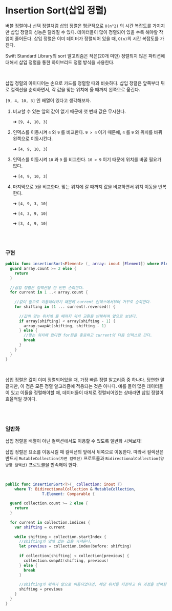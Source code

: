 # Insertion Sort(삽입 정렬)

버블 정렬이나 선택 정렬처럼 삽입 정렬은 평균적으로 `O(n^2)` 의 시간 복잡도를 가지지만 삽입 정렬의 성능은 달라질 수 있다. 데이터들이 많이 정렬되어 있을 수록 해야할 작업이 줄어든다. 삽입 정렬은 이미 데이터가 정렬되어 있을 때, `O(n)`의 시간 복잡도를 가진다.

Swift Standard Library의 sort 알고리즘은 작은(20개 미만) 정렬되지 않은 파티션에 대해서 삽입 정렬을 통한 하이브리드 정렬 방식을 사용한다.

<br />

삽입 정렬의 아이디어는 손으로 카드를 정렬할 때와 비슷하다. 삽입 정렬은 앞쪽부터 뒤로 컬렉션을 순회하면서, 각 값을 맞는 위치에 올 때까지 왼쪽으로 옮긴다.

`[9, 4, 10, 3]` 인 배열이 있다고 생각해보자.

1. 비교할 수 있는 앞의 값이 없기 때문에 첫 번째 값은 무시한다.

   ➔ `[9, 4, 10, 3]`

2. 인덱스를 이동시켜 `4` 와 `9` 를 비교한다. `9 > 4` 이기 때문에, `4` 를 `9` 와 위치를 바꿔 왼쪽으로 이동시킨다.

   ➔ `[4, 9, 10, 3]`

3. 인덱스를 이동시켜 `10` 과 `9` 를 비교한다. `10 > 9` 이기 때문에 위치를 바꿀 필요가 없다.

   ➔ `[4, 9, 10, 3]`

4. 마지막으로 `3`을 비교한다. 맞는 위치에 갈 때까지 값을 비교하면서 위치 이동을 반복한다.

   ➔ `[4, 9, 3, 10]`

   ➔ `[4, 3, 9, 10]`

   ➔ `[3, 4, 9, 10]`

<br />

<br />

### 구현

```swift
public func insertionSort<Element> (_ array: inout [Element]) where Element: Comparable {
  guard array.count >= 2 else {
    return
  }
  
  //삽입 정렬은 컬렉션을 한 번만 순회한다.
  for current in 1 ..< array.count {
    
    //값이 앞으로 이동해야하기 때문에 current 인덱스에서부터 거꾸로 순회한다.
    for shifting in (1 ... current).reversed() {
      
      //값이 맞는 위치에 올 때까지 위치 교환을 반복하여 앞으로 보낸다.
      if array[shifting] < array[shifting - 1] {
        array.swapAt(shifting, shifting - 1)
      } else {
        //맞는 위치에 왔다면 for문을 종료하고 current의 다음 인덱스로 간다.
        break
      }
    }
  }
}
```

<br />

삽입 정렬은 값이 이미 정렬되어있을 때, 가장 빠른 정렬 알고리즘 중 하나다. 당연한 말 같지만, 이 점은 모든 정렬 알고리즘에 적용되는 것은 아니다. 예를 들어 많은 데이터들이 있고 이들을 정렬해야할 때, 데이터들이 대체로 정렬되어있는 상태라면 삽입 정렬이 효율적일 것이다.

<br />

<br />

### 일반화

삽입 정렬을 배열이 아닌 컬렉션에서도 이용할 수 있도록 일반화 시켜보자!

삽입 정렬은 요소를 이동시킬 때 컬렉션의 앞에서 뒤쪽으로 이동한다. 따라서 컬렉션은 반드시 `MutableCollection(가변 컬렉션)` 프로토콜과  `BidirectionalCollection(양방향 컬렉션)` 프로토콜을 만족해야 한다.

<br />

```swift
public func insertionSort<T>(_ collection: inout T)
	where T: BidirectionalCollection & MutableCollection,
				T.Element: Comparable {
    
  guard collection.count >= 2 else {
    return
  }
          
  for current in collection.indices {
    var shifting = current
    
    while shifting > collection.startIndex {
      //shifting의 앞에 있는 값을 가져온다.
      let previous = collection.index(before: shifting)
      
      if collection[shifting] < collection[previous] {
        collection.swapAt(shifting, previous)
      } else {
        break
      }
      
      //shifting의 위치가 앞으로 이동되었다면, 해당 위치를 저장하고 위 과정을 반복한다.
      shifting = previous
    }
  }
}
```










